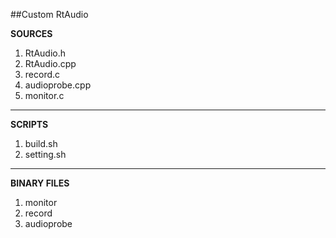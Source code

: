 
##Custom RtAudio

**SOURCES**

1. RtAudio.h
2. RtAudio.cpp
3. record.c
4. audioprobe.cpp
5. monitor.c

---

**SCRIPTS**

1. build.sh
2. setting.sh

---

**BINARY FILES**

1. monitor
2. record
3. audioprobe


